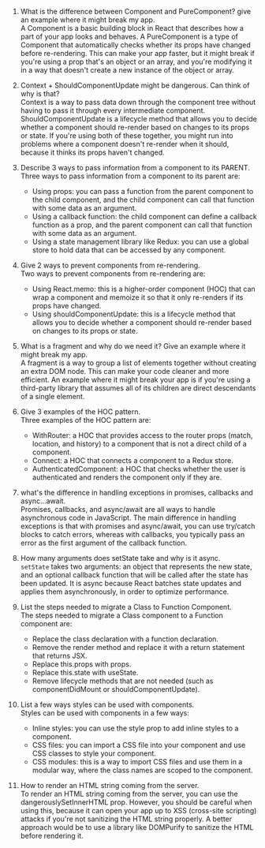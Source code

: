 1. What is the difference between Component and PureComponent? give an example where it might break my app.</br>
A Component is a basic building block in React that describes how a part of your app looks and behaves. A PureComponent is a type of Component that automatically checks whether its props have changed before re-rendering. This can make your app faster, but it might break if you're using a prop that's an object or an array, and you're modifying it in a way that doesn't create a new instance of the object or array.

1. Context + ShouldComponentUpdate might be dangerous. Can think of why is that?</br>
Context is a way to pass data down through the component tree without having to pass it through every intermediate component. ShouldComponentUpdate is a lifecycle method that allows you to decide whether a component should re-render based on changes to its props or state. If you're using both of these together, you might run into problems where a component doesn't re-render when it should, because it thinks its props haven't changed.

1. Describe 3 ways to pass information from a component to its PARENT.</br>
Three ways to pass information from a component to its parent are:
    * Using props: you can pass a function from the parent component to the child component, and the child component can call that function with some data as an argument.
    * Using a callback function: the child component can define a callback function as a prop, and the parent component can call that function with some data as an argument.
    * Using a state management library like Redux: you can use a global store to hold data that can be accessed by any component.

1. Give 2 ways to prevent components from re-rendering.</br>
Two ways to prevent components from re-rendering are:
    * Using React.memo: this is a higher-order component (HOC) that can wrap a component and memoize it so that it only re-renders if its props have changed.
    * Using shouldComponentUpdate: this is a lifecycle method that allows you to decide whether a component should re-render based on changes to its props or state.

1. What is a fragment and why do we need it? Give an example where it might break my app.</br>
A fragment is a way to group a list of elements together without creating an extra DOM node. This can make your code cleaner and more efficient. An example where it might break your app is if you're using a third-party library that assumes all of its children are direct descendants of a single element.

1. Give 3 examples of the HOC pattern.</br>
Three examples of the HOC pattern are:
    * WithRouter: a HOC that provides access to the router props (match, location, and history) to a component that is not a direct child of a <Route> component.
    * Connect: a HOC that connects a component to a Redux store.
    * AuthenticatedComponent: a HOC that checks whether the user is authenticated and renders the component only if they are.

1. what's the difference in handling exceptions in promises, callbacks and async...await.</br>
    Promises, callbacks, and async/await are all ways to handle asynchronous code in JavaScript. The main difference in handling exceptions is that with promises and async/await, you can use try/catch blocks to catch errors, whereas with callbacks, you typically pass an error as the first argument of the callback function.

1. How many arguments does setState take and why is it async.</br>
    `setState` takes two arguments: an object that represents the new state, and an optional callback function that will be called after the state has been updated. It is async because React batches state updates and applies them asynchronously, in order to optimize performance.

1. List the steps needed to migrate a Class to Function Component.</br>
The steps needed to migrate a Class component to a Function component are:
    * Replace the class declaration with a function declaration.
    * Remove the render method and replace it with a return statement that returns JSX.
    * Replace this.props with props.
    * Replace this.state with useState.
    * Remove lifecycle methods that are not needed (such as componentDidMount or shouldComponentUpdate).

1. List a few ways styles can be used with components.</br>
Styles can be used with components in a few ways:
    * Inline styles: you can use the style prop to add inline styles to a component.
    * CSS files: you can import a CSS file into your component and use CSS classes to style your component.
    * CSS modules: this is a way to import CSS files and use them in a modular way, where the class names are scoped to the component.

1. How to render an HTML string coming from the server.</br>
To render an HTML string coming from the server, you can use the dangerouslySetInnerHTML prop. However, you should be careful when using this, because it can open your app up to XSS (cross-site scripting) attacks if you're not sanitizing the HTML string properly. A better approach would be to use a library like DOMPurify to sanitize the HTML before rendering it.